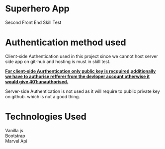 # Superhero App
Second Front End Skill Test

# Authentication method used
Client-side Authentication used in this project since we cannot host server side app on git-hub and hosting is must in skill test.

<b><u>For client-side Aurthentication only public key is recquired,additionally we have to authorise refferer from the devloper account otherwise it would give 401:unauthorised.</u></b>

Server-side Authentication is not used as it will require to public private key on github. which is not a good thing.

# Technologies Used
Vanilla js<br>
Bootstrap<br>
Marvel Api